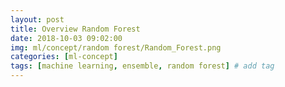 ```yaml
---
layout: post
title: Overview Random Forest  
date: 2018-10-03 09:02:00
img: ml/concept/random forest/Random_Forest.png
categories: [ml-concept] 
tags: [machine learning, ensemble, random forest] # add tag
---
```


